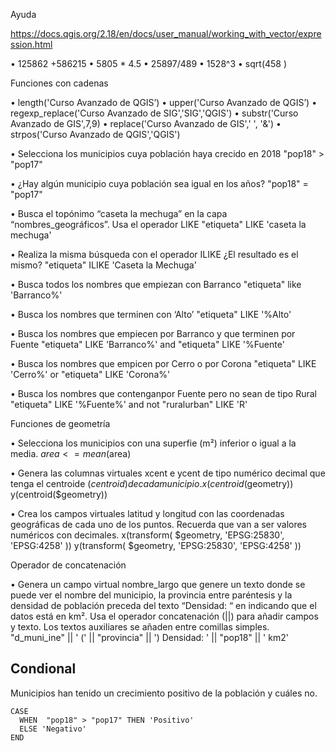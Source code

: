 
Ayuda

https://docs.qgis.org/2.18/en/docs/user_manual/working_with_vector/expression.html 

• 125862 +586215
• 5805 * 4.5
• 25897/489
• 1528^3 
• sqrt(458 )

Funciones con cadenas

• length('Curso Avanzado de QGIS’)
• upper('Curso Avanzado de QGIS’)
• regexp_replace('Curso Avanzado de SIG','SIG','QGIS')
• substr('Curso Avanzado de GIS',7,9)
• replace('Curso Avanzado de GIS',' ', '&')
• strpos('Curso Avanzado de QGIS','QGIS')

• Selecciona los municipios cuya población haya crecido en 2018
"pop18" > "pop17"

• ¿Hay algún municipio cuya población sea igual en los años?
"pop18" = "pop17"


• Busca el topónimo “caseta la mechuga” en la capa “nombres_geográficos”. Usa el operador LIKE
"etiqueta"  LIKE 'caseta la mechuga'

• Realiza la misma búsqueda con el operador ILIKE ¿El resultado es el mismo?
"etiqueta"  ILIKE 'Caseta la Mechuga'

• Busca todos los nombres que empiezan con Barranco
"etiqueta" like 'Barranco%'

• Busca los nombres que terminen con ‘Alto’
"etiqueta"  LIKE '%Alto'

• Busca los nombres que empiecen por Barranco y que terminen por Fuente
"etiqueta"  LIKE 'Barranco%' and   "etiqueta"  LIKE '%Fuente' 

• Busca los nombres que empicen por Cerro o por Corona
"etiqueta"  LIKE 'Cerro%'  or  "etiqueta"  LIKE 'Corona%'

• Busca los nombres que contenganpor Fuente pero no sean de tipo Rural
"etiqueta"  LIKE '%Fuente%'  and not "ruralurban"   LIKE  'R' 

Funciones de geometría

• Selecciona los municipios con una superfie (m²) inferior o igual a la media.
$area <= mean($area)

• Genera las columnas virtuales xcent e ycent  de tipo numérico decimal que tenga el centroide ($centroid) de cada municipio.
x(centroid($geometry))
y(centroid($geometry))

• Crea los campos  virtuales latitud y longitud con las coordenadas geográficas de cada uno de los puntos. Recuerda que van a ser valores numéricos con decimales.
x(transform( $geometry, 'EPSG:25830', 'EPSG:4258' ))
y(transform( $geometry, 'EPSG:25830', 'EPSG:4258' ))

Operador de concatenación

• Genera un campo virtual  nombre_largo que genere un texto donde se puede ver el nombre del municipio, la provincia entre paréntesis y la densidad de población preceda del texto “Densidad: “ en indicando que el datos está en km². Usa el operador concatenación (||)  para añadir campos y texto. Los textos auxiliares se añaden entre comillas simples.
 "d_muni_ine"  || ' (' ||  "provincia" || ') Densidad: ' ||  "pop18"   || ' km2'

## Condional

Municipios han tenido un crecimiento positivo de  la población y cuáles no.
```
CASE 
  WHEN  "pop18" > "pop17" THEN 'Positivo'
  ELSE 'Negativo'
END
```
